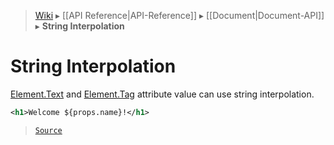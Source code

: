 > [Wiki](Home) ▸ [[API Reference|API-Reference]] ▸ [[Document|Document-API]] ▸ **String Interpolation**

# String Interpolation

[Element.Text](/Neft-io/neft/wiki/Document-Element.Text-API#class-text) and [Element.Tag](/Neft-io/neft/wiki/Document-Element.Tag-API#class-tag) attribute value can use string interpolation.

```xml
<h1>Welcome ${props.name}!</h1>
```

> [`Source`](/Neft-io/neft/blob/b07f8471f0eea285e6ecaed7d5dc667674e2a4ae/src/document/file/parse/storage.litcoffee#string-interpolation)

